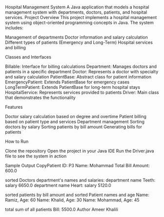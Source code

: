 Hospital Management System
A Java application that models a hospital management system with departments, doctors, patients, and hospital services.
Project Overview
This project implements a hospital management system using object-oriented programming concepts in Java. The system includes:

Management of departments
Doctor information and salary calculation
Different types of patients (Emergency and Long-Term)
Hospital services and billing

Classes and Interfaces

Billable: Interface for billing calculations
Department: Manages doctors and patients in a specific department
Doctor: Represents a doctor with specialty and salary calculation
PatientBase: Abstract class for patient information
EmergencyPatient: Extends PatientBase for emergency cases
LongTermPatient: Extends PatientBase for long-term hospital stays
HospitalService: Represents services provided to patients
Driver: Main class that demonstrates the functionality

Features

Doctor salary calculation based on degree and overtime
Patient billing based on patient type and services
Department management
Sorting doctors by salary
Sorting patients by bill amount
Generating bills for patients

How to Run

Clone the repository
Open the project in your Java IDE
Run the Driver.java file to see the system in action

Sample Output
CopyPatient ID: P3
Name: Mohammad
Total Bill Amount: 600.0

sorted Doctors department's names and salaries:
department name Teeth: salary 6650.0
department name Heart: salary 5120.0

sorted patients by bill amount and sorted Patient names and age
Name: Ramiz, Age: 60
Name: Khalid, Age: 30
Name: Mohammad, Age: 45

total sum of all patients Bill: 5500.0
Author
Ameer Khalili
